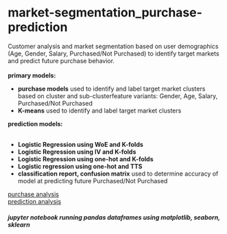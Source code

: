# market-segmentation_purchase-prediction

Customer analysis and market segmentation based on user demographics (Age, Gender, Salary, Purchased/Not Purchased) to identify target markets and predict future purchase behavior. 
<br><br>
<b>primary models:</b><br>
<ul>
<li><b>purchase models</b> used to identify and label target market clusters based on cluster and sub-clusterfeature variants: Gender, Age, Salary, Purchased/Not Purchased<br> </li>
<li><b>K-means</b> used to identify and label target market clusters<br> </li>
</ul>
<b>prediction models:</b><br><br>
<ul>
<li><b>Logistic Regression using WoE and K-folds</b> 
<li><b>Logistic Regression using IV and K-folds</b> 
<li><b>Logistic Regression using one-hot and K-folds</b> 
<li><b>Logistic regression using one-hot and TTS</b> 
<li><b>classification report, confusion matrix</b> used to determine accuracy of model at predicting future Purchased/Not Purchased <br> </li>
</ul>
<a href="https://github.com/cspence001/market-segmentation_purchase-prediction
/blob/main/notebooks/purchase_models.ipynb">purchase analysis</a>
<br>
<a href="https://github.com/cspence001/market-segmentation_purchase-prediction
/blob/main/notebooks/log-regression_k-folds.ipynb">prediction analysis</a>
<br>
<h5>jupyter notebook running pandas dataframes using matplotlib, seaborn, sklearn</h5>

